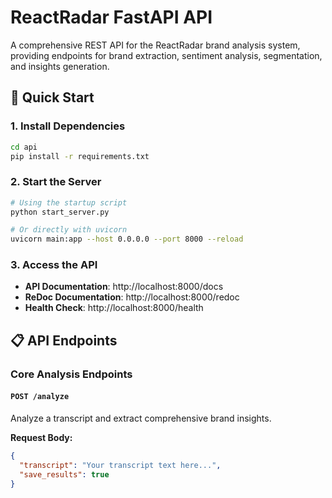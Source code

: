 # ReactRadar FastAPI API

A comprehensive REST API for the ReactRadar brand analysis system, providing endpoints for brand extraction, sentiment analysis, segmentation, and insights generation.

## 🚀 Quick Start

### 1. Install Dependencies
```bash
cd api
pip install -r requirements.txt
```

### 2. Start the Server
```bash
# Using the startup script
python start_server.py

# Or directly with uvicorn
uvicorn main:app --host 0.0.0.0 --port 8000 --reload
```

### 3. Access the API
- **API Documentation**: http://localhost:8000/docs
- **ReDoc Documentation**: http://localhost:8000/redoc
- **Health Check**: http://localhost:8000/health

## 📋 API Endpoints

### Core Analysis Endpoints

#### `POST /analyze`
Analyze a transcript and extract comprehensive brand insights.

**Request Body:**
```json
{
  "transcript": "Your transcript text here...",
  "save_results": true
}
```
